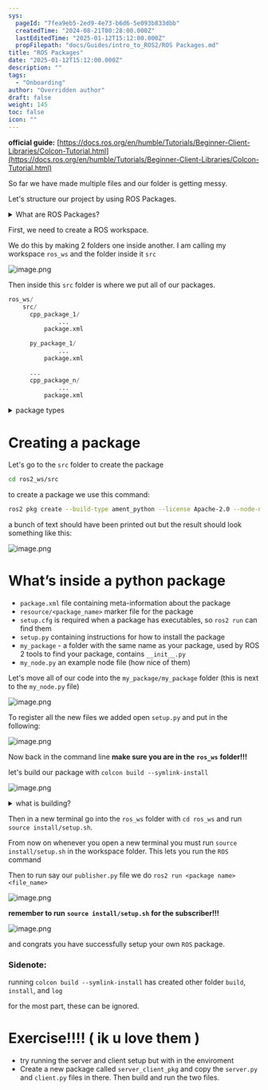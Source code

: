 ```yaml
---
sys:
  pageId: "7fea9eb5-2ed9-4e73-b6d6-5e093b833dbb"
  createdTime: "2024-08-21T00:28:00.000Z"
  lastEditedTime: "2025-01-12T15:12:00.000Z"
  propFilepath: "docs/Guides/intro_to_ROS2/ROS Packages.md"
title: "ROS Packages"
date: "2025-01-12T15:12:00.000Z"
description: ""
tags:
  - "Onboarding"
author: "Overridden author"
draft: false
weight: 145
toc: false
icon: ""
---
```


**official guide:** [https://docs.ros.org/en/humble/Tutorials/Beginner-Client-Libraries/Colcon-Tutorial.html](https://docs.ros.org/en/humble/Tutorials/Beginner-Client-Libraries/Colcon-Tutorial.html)

So far we have made multiple files and our folder is getting messy.

Let's structure our project by using ROS Packages.

<details>

<summary>What are ROS Packages?</summary>

ROS Packages are, as the name implies, packages of code that are highly sharable between ROS developers.

They consist of a folder, `package.xml` file, and source code

```python
      cpp_package_1/
		      ... imagine much code files here ..
          package.xml
```

</details>

First, we need to create a ROS workspace.

We do this by making 2 folders one inside another. I am calling my workspace `ros_ws` and the folder inside it `src`

![image.png](https://prod-files-secure.s3.us-west-2.amazonaws.com/d518164a-d88e-44d1-a4ee-3adb3bd8bce0/70706947-fd18-4537-a67b-e12946812d31/image.png?X-Amz-Algorithm=AWS4-HMAC-SHA256&X-Amz-Content-Sha256=UNSIGNED-PAYLOAD&X-Amz-Credential=ASIAZI2LB4662SDXJIYC%2F20250706%2Fus-west-2%2Fs3%2Faws4_request&X-Amz-Date=20250706T140718Z&X-Amz-Expires=3600&X-Amz-Security-Token=IQoJb3JpZ2luX2VjEFQaCXVzLXdlc3QtMiJGMEQCIF1P5MzvVoHOjjgbtcz0auMXmRFUr5Nlvh%2BcKutXebs8AiBr50btEe7bstfHDGDWwNqhHJnITWeW%2BDhaIdJJMnUCair%2FAwhdEAAaDDYzNzQyMzE4MzgwNSIMOpx0ybhIpPUPRCjpKtwDEareSyaxsIfzMgXryEwi6DHtMQo9mZYfDC4CQLlnvV6dA%2BuYiPJ0PXCZAYYAOyaynL01vLyu8BIFtqoEELpjylEfQPNQNHwurOTe71AvdC5i9qV6e1YqJj5xX%2BkDLOO0nrB7Ocjv4qgpKMp1M3%2BC4MKlhYrIgjQU%2BGcQLH7ebOMIixwLk2uYSci92jmwTTNOaAvNRjIb%2BDwEa0cQacID%2BrWbQBqoMDgELSnHJndMMyyq4QlaYOV90GdIikv2Lt02araz%2BMn%2B%2BDp4gQOWUjE6eXVmveup9GuY2ROaIwm0rrBt56v%2BBefzLhJGtkBi%2Fyg0Fqjm8q9vq23hbkwvQka4sB3vvJmB%2B8fLWkrFHCfJieLf7gVhGsFqqkgNkDLXjMm1yG54SvGmel69heAdApSY8QZyZjZ0TJwMfoqvlLCfrRd7ejg1JtLuwnHxxzGP%2FuWckstnRIm6qe8IJFEowQYqHVef5pgemAMOFfdHR8aQXSd397xkrOQ3jwbyjkCju%2B2ep6Cz1WN8oAm2NTVf%2B8lBLAbfcruVmvSMns9VhL4fwaIOemH6Xir8DVkCaVK0efUMxBiLdBT5nhesGpeoaWhJ4tLcDNzjgLPzpehN2KrFe8i52OZGb5wXDHr6xr8wy8qpwwY6pgFEXnRAoKFqdG%2BsHp6u8FZjQOaKL0XRTQ6gmDZe%2FYG8PHdZfGvdAhVVQp7wHOLGEEe31IPhyBusg8BGddj1jvkJFQOnb8A1Wm9Mnv3mUnSfcu2bReRlcwvnzvEOh5oR1v7sBMPgD%2FO1D7%2BI9ZFG34Q%2BE6DDBaxFKvc5cTjAAn%2BkULg2cPe6CtnyBNHLuKzjobbuH6aWW2c%2BwdA5eAHHZ8efYRLwERbQ&X-Amz-Signature=14fd16f9b14f13d993d56e904fb3aad7dffaa6287e86db0e95dcec08d0664946&X-Amz-SignedHeaders=host&x-amz-checksum-mode=ENABLED&x-id=GetObject)

Then inside this `src` folder is where we put all of our packages.

```python
ros_ws/
    src/
      cpp_package_1/
		      ...
          package.xml

      py_package_1/
		      ...
          package.xml

      ...
      cpp_package_n/
		      ...
          package.xml

```

<details>

<summary>package types</summary>

packages can be either `C++` or python.

the intern file structure is different for each but for this guide we will stick to creating python packages

</details>

# Creating a package

Let's go to the `src` folder to create the package

```bash
cd ros2_ws/src
```

to create a package we use this command:

```bash
ros2 pkg create --build-type ament_python --license Apache-2.0 --node-name my_node my_package
```

a bunch of text should have been printed out but the result should look something like this:

![image.png](https://prod-files-secure.s3.us-west-2.amazonaws.com/d518164a-d88e-44d1-a4ee-3adb3bd8bce0/e6cf1e3f-8512-4a3e-b131-079f800bf3e8/image.png?X-Amz-Algorithm=AWS4-HMAC-SHA256&X-Amz-Content-Sha256=UNSIGNED-PAYLOAD&X-Amz-Credential=ASIAZI2LB4662SDXJIYC%2F20250706%2Fus-west-2%2Fs3%2Faws4_request&X-Amz-Date=20250706T140718Z&X-Amz-Expires=3600&X-Amz-Security-Token=IQoJb3JpZ2luX2VjEFQaCXVzLXdlc3QtMiJGMEQCIF1P5MzvVoHOjjgbtcz0auMXmRFUr5Nlvh%2BcKutXebs8AiBr50btEe7bstfHDGDWwNqhHJnITWeW%2BDhaIdJJMnUCair%2FAwhdEAAaDDYzNzQyMzE4MzgwNSIMOpx0ybhIpPUPRCjpKtwDEareSyaxsIfzMgXryEwi6DHtMQo9mZYfDC4CQLlnvV6dA%2BuYiPJ0PXCZAYYAOyaynL01vLyu8BIFtqoEELpjylEfQPNQNHwurOTe71AvdC5i9qV6e1YqJj5xX%2BkDLOO0nrB7Ocjv4qgpKMp1M3%2BC4MKlhYrIgjQU%2BGcQLH7ebOMIixwLk2uYSci92jmwTTNOaAvNRjIb%2BDwEa0cQacID%2BrWbQBqoMDgELSnHJndMMyyq4QlaYOV90GdIikv2Lt02araz%2BMn%2B%2BDp4gQOWUjE6eXVmveup9GuY2ROaIwm0rrBt56v%2BBefzLhJGtkBi%2Fyg0Fqjm8q9vq23hbkwvQka4sB3vvJmB%2B8fLWkrFHCfJieLf7gVhGsFqqkgNkDLXjMm1yG54SvGmel69heAdApSY8QZyZjZ0TJwMfoqvlLCfrRd7ejg1JtLuwnHxxzGP%2FuWckstnRIm6qe8IJFEowQYqHVef5pgemAMOFfdHR8aQXSd397xkrOQ3jwbyjkCju%2B2ep6Cz1WN8oAm2NTVf%2B8lBLAbfcruVmvSMns9VhL4fwaIOemH6Xir8DVkCaVK0efUMxBiLdBT5nhesGpeoaWhJ4tLcDNzjgLPzpehN2KrFe8i52OZGb5wXDHr6xr8wy8qpwwY6pgFEXnRAoKFqdG%2BsHp6u8FZjQOaKL0XRTQ6gmDZe%2FYG8PHdZfGvdAhVVQp7wHOLGEEe31IPhyBusg8BGddj1jvkJFQOnb8A1Wm9Mnv3mUnSfcu2bReRlcwvnzvEOh5oR1v7sBMPgD%2FO1D7%2BI9ZFG34Q%2BE6DDBaxFKvc5cTjAAn%2BkULg2cPe6CtnyBNHLuKzjobbuH6aWW2c%2BwdA5eAHHZ8efYRLwERbQ&X-Amz-Signature=780a22764a9949c2787a4e7109f1af7c9d15424e163943419c9b3e7e3b7056fa&X-Amz-SignedHeaders=host&x-amz-checksum-mode=ENABLED&x-id=GetObject)

# What’s inside a python package

- `package.xml` file containing meta-information about the package
- `resource/<package_name>` marker file for the package
- `setup.cfg` is required when a package has executables, so `ros2 run` can find them
- `setup.py` containing instructions for how to install the package
- `my_package` - a folder with the same name as your package, used by ROS 2 tools to find your package, contains `__init__.py`
- `my_node.py` an example node file (how nice of them)

Let's move all of our code into the `my_package/my_package` folder (this is next to the `my_node.py` file)

![image.png](https://prod-files-secure.s3.us-west-2.amazonaws.com/d518164a-d88e-44d1-a4ee-3adb3bd8bce0/9ce58f11-0da9-4d3e-b86d-506a9685d378/image.png?X-Amz-Algorithm=AWS4-HMAC-SHA256&X-Amz-Content-Sha256=UNSIGNED-PAYLOAD&X-Amz-Credential=ASIAZI2LB4662SDXJIYC%2F20250706%2Fus-west-2%2Fs3%2Faws4_request&X-Amz-Date=20250706T140718Z&X-Amz-Expires=3600&X-Amz-Security-Token=IQoJb3JpZ2luX2VjEFQaCXVzLXdlc3QtMiJGMEQCIF1P5MzvVoHOjjgbtcz0auMXmRFUr5Nlvh%2BcKutXebs8AiBr50btEe7bstfHDGDWwNqhHJnITWeW%2BDhaIdJJMnUCair%2FAwhdEAAaDDYzNzQyMzE4MzgwNSIMOpx0ybhIpPUPRCjpKtwDEareSyaxsIfzMgXryEwi6DHtMQo9mZYfDC4CQLlnvV6dA%2BuYiPJ0PXCZAYYAOyaynL01vLyu8BIFtqoEELpjylEfQPNQNHwurOTe71AvdC5i9qV6e1YqJj5xX%2BkDLOO0nrB7Ocjv4qgpKMp1M3%2BC4MKlhYrIgjQU%2BGcQLH7ebOMIixwLk2uYSci92jmwTTNOaAvNRjIb%2BDwEa0cQacID%2BrWbQBqoMDgELSnHJndMMyyq4QlaYOV90GdIikv2Lt02araz%2BMn%2B%2BDp4gQOWUjE6eXVmveup9GuY2ROaIwm0rrBt56v%2BBefzLhJGtkBi%2Fyg0Fqjm8q9vq23hbkwvQka4sB3vvJmB%2B8fLWkrFHCfJieLf7gVhGsFqqkgNkDLXjMm1yG54SvGmel69heAdApSY8QZyZjZ0TJwMfoqvlLCfrRd7ejg1JtLuwnHxxzGP%2FuWckstnRIm6qe8IJFEowQYqHVef5pgemAMOFfdHR8aQXSd397xkrOQ3jwbyjkCju%2B2ep6Cz1WN8oAm2NTVf%2B8lBLAbfcruVmvSMns9VhL4fwaIOemH6Xir8DVkCaVK0efUMxBiLdBT5nhesGpeoaWhJ4tLcDNzjgLPzpehN2KrFe8i52OZGb5wXDHr6xr8wy8qpwwY6pgFEXnRAoKFqdG%2BsHp6u8FZjQOaKL0XRTQ6gmDZe%2FYG8PHdZfGvdAhVVQp7wHOLGEEe31IPhyBusg8BGddj1jvkJFQOnb8A1Wm9Mnv3mUnSfcu2bReRlcwvnzvEOh5oR1v7sBMPgD%2FO1D7%2BI9ZFG34Q%2BE6DDBaxFKvc5cTjAAn%2BkULg2cPe6CtnyBNHLuKzjobbuH6aWW2c%2BwdA5eAHHZ8efYRLwERbQ&X-Amz-Signature=50a3a4e99d6a642cdaca7607dd39acc04aebf8daaf465baf6c614102f3064028&X-Amz-SignedHeaders=host&x-amz-checksum-mode=ENABLED&x-id=GetObject)

To register all the new files we added open `setup.py` and put in the following:

![image.png](https://prod-files-secure.s3.us-west-2.amazonaws.com/d518164a-d88e-44d1-a4ee-3adb3bd8bce0/1cd7c262-4cae-4496-9d75-c178537d24a2/image.png?X-Amz-Algorithm=AWS4-HMAC-SHA256&X-Amz-Content-Sha256=UNSIGNED-PAYLOAD&X-Amz-Credential=ASIAZI2LB4662SDXJIYC%2F20250706%2Fus-west-2%2Fs3%2Faws4_request&X-Amz-Date=20250706T140718Z&X-Amz-Expires=3600&X-Amz-Security-Token=IQoJb3JpZ2luX2VjEFQaCXVzLXdlc3QtMiJGMEQCIF1P5MzvVoHOjjgbtcz0auMXmRFUr5Nlvh%2BcKutXebs8AiBr50btEe7bstfHDGDWwNqhHJnITWeW%2BDhaIdJJMnUCair%2FAwhdEAAaDDYzNzQyMzE4MzgwNSIMOpx0ybhIpPUPRCjpKtwDEareSyaxsIfzMgXryEwi6DHtMQo9mZYfDC4CQLlnvV6dA%2BuYiPJ0PXCZAYYAOyaynL01vLyu8BIFtqoEELpjylEfQPNQNHwurOTe71AvdC5i9qV6e1YqJj5xX%2BkDLOO0nrB7Ocjv4qgpKMp1M3%2BC4MKlhYrIgjQU%2BGcQLH7ebOMIixwLk2uYSci92jmwTTNOaAvNRjIb%2BDwEa0cQacID%2BrWbQBqoMDgELSnHJndMMyyq4QlaYOV90GdIikv2Lt02araz%2BMn%2B%2BDp4gQOWUjE6eXVmveup9GuY2ROaIwm0rrBt56v%2BBefzLhJGtkBi%2Fyg0Fqjm8q9vq23hbkwvQka4sB3vvJmB%2B8fLWkrFHCfJieLf7gVhGsFqqkgNkDLXjMm1yG54SvGmel69heAdApSY8QZyZjZ0TJwMfoqvlLCfrRd7ejg1JtLuwnHxxzGP%2FuWckstnRIm6qe8IJFEowQYqHVef5pgemAMOFfdHR8aQXSd397xkrOQ3jwbyjkCju%2B2ep6Cz1WN8oAm2NTVf%2B8lBLAbfcruVmvSMns9VhL4fwaIOemH6Xir8DVkCaVK0efUMxBiLdBT5nhesGpeoaWhJ4tLcDNzjgLPzpehN2KrFe8i52OZGb5wXDHr6xr8wy8qpwwY6pgFEXnRAoKFqdG%2BsHp6u8FZjQOaKL0XRTQ6gmDZe%2FYG8PHdZfGvdAhVVQp7wHOLGEEe31IPhyBusg8BGddj1jvkJFQOnb8A1Wm9Mnv3mUnSfcu2bReRlcwvnzvEOh5oR1v7sBMPgD%2FO1D7%2BI9ZFG34Q%2BE6DDBaxFKvc5cTjAAn%2BkULg2cPe6CtnyBNHLuKzjobbuH6aWW2c%2BwdA5eAHHZ8efYRLwERbQ&X-Amz-Signature=38d25b95d6fe9d73a0cd62159e435082095b0acbd41e9a88db29a4c78eca7291&X-Amz-SignedHeaders=host&x-amz-checksum-mode=ENABLED&x-id=GetObject)

Now back in the command line **make sure you are in the** **`ros_ws`** **folder!!!**

let's build our package with `colcon build --symlink-install`

![image.png](https://prod-files-secure.s3.us-west-2.amazonaws.com/d518164a-d88e-44d1-a4ee-3adb3bd8bce0/2f2a0d27-b173-48fd-b189-5f5c0ce65619/image.png?X-Amz-Algorithm=AWS4-HMAC-SHA256&X-Amz-Content-Sha256=UNSIGNED-PAYLOAD&X-Amz-Credential=ASIAZI2LB4662SDXJIYC%2F20250706%2Fus-west-2%2Fs3%2Faws4_request&X-Amz-Date=20250706T140718Z&X-Amz-Expires=3600&X-Amz-Security-Token=IQoJb3JpZ2luX2VjEFQaCXVzLXdlc3QtMiJGMEQCIF1P5MzvVoHOjjgbtcz0auMXmRFUr5Nlvh%2BcKutXebs8AiBr50btEe7bstfHDGDWwNqhHJnITWeW%2BDhaIdJJMnUCair%2FAwhdEAAaDDYzNzQyMzE4MzgwNSIMOpx0ybhIpPUPRCjpKtwDEareSyaxsIfzMgXryEwi6DHtMQo9mZYfDC4CQLlnvV6dA%2BuYiPJ0PXCZAYYAOyaynL01vLyu8BIFtqoEELpjylEfQPNQNHwurOTe71AvdC5i9qV6e1YqJj5xX%2BkDLOO0nrB7Ocjv4qgpKMp1M3%2BC4MKlhYrIgjQU%2BGcQLH7ebOMIixwLk2uYSci92jmwTTNOaAvNRjIb%2BDwEa0cQacID%2BrWbQBqoMDgELSnHJndMMyyq4QlaYOV90GdIikv2Lt02araz%2BMn%2B%2BDp4gQOWUjE6eXVmveup9GuY2ROaIwm0rrBt56v%2BBefzLhJGtkBi%2Fyg0Fqjm8q9vq23hbkwvQka4sB3vvJmB%2B8fLWkrFHCfJieLf7gVhGsFqqkgNkDLXjMm1yG54SvGmel69heAdApSY8QZyZjZ0TJwMfoqvlLCfrRd7ejg1JtLuwnHxxzGP%2FuWckstnRIm6qe8IJFEowQYqHVef5pgemAMOFfdHR8aQXSd397xkrOQ3jwbyjkCju%2B2ep6Cz1WN8oAm2NTVf%2B8lBLAbfcruVmvSMns9VhL4fwaIOemH6Xir8DVkCaVK0efUMxBiLdBT5nhesGpeoaWhJ4tLcDNzjgLPzpehN2KrFe8i52OZGb5wXDHr6xr8wy8qpwwY6pgFEXnRAoKFqdG%2BsHp6u8FZjQOaKL0XRTQ6gmDZe%2FYG8PHdZfGvdAhVVQp7wHOLGEEe31IPhyBusg8BGddj1jvkJFQOnb8A1Wm9Mnv3mUnSfcu2bReRlcwvnzvEOh5oR1v7sBMPgD%2FO1D7%2BI9ZFG34Q%2BE6DDBaxFKvc5cTjAAn%2BkULg2cPe6CtnyBNHLuKzjobbuH6aWW2c%2BwdA5eAHHZ8efYRLwERbQ&X-Amz-Signature=da8f02034c5dcdfb74bcf09526dc96e7fd65f875f95616eb9765582d181290de&X-Amz-SignedHeaders=host&x-amz-checksum-mode=ENABLED&x-id=GetObject)

<details>

<summary>what is building?</summary>

if you are a CS major at Rose-Hulman you will learn the answer to this in CSSE132

but TLDR; is it combines all the code files into one program that can be run easily 

</details>

Then in a new terminal go into the `ros_ws` folder with `cd ros_ws` and run `source install/setup.sh`. 

From now on whenever you open a new terminal you must run `source install/setup.sh` in the workspace folder. This lets you run the `ROS` command

Then to run say our `publisher.py` file we do `ros2 run <package name> <file_name>`

![image.png](https://prod-files-secure.s3.us-west-2.amazonaws.com/d518164a-d88e-44d1-a4ee-3adb3bd8bce0/4f4b1219-3a44-4632-aa0a-ce3471699f59/image.png?X-Amz-Algorithm=AWS4-HMAC-SHA256&X-Amz-Content-Sha256=UNSIGNED-PAYLOAD&X-Amz-Credential=ASIAZI2LB4662SDXJIYC%2F20250706%2Fus-west-2%2Fs3%2Faws4_request&X-Amz-Date=20250706T140718Z&X-Amz-Expires=3600&X-Amz-Security-Token=IQoJb3JpZ2luX2VjEFQaCXVzLXdlc3QtMiJGMEQCIF1P5MzvVoHOjjgbtcz0auMXmRFUr5Nlvh%2BcKutXebs8AiBr50btEe7bstfHDGDWwNqhHJnITWeW%2BDhaIdJJMnUCair%2FAwhdEAAaDDYzNzQyMzE4MzgwNSIMOpx0ybhIpPUPRCjpKtwDEareSyaxsIfzMgXryEwi6DHtMQo9mZYfDC4CQLlnvV6dA%2BuYiPJ0PXCZAYYAOyaynL01vLyu8BIFtqoEELpjylEfQPNQNHwurOTe71AvdC5i9qV6e1YqJj5xX%2BkDLOO0nrB7Ocjv4qgpKMp1M3%2BC4MKlhYrIgjQU%2BGcQLH7ebOMIixwLk2uYSci92jmwTTNOaAvNRjIb%2BDwEa0cQacID%2BrWbQBqoMDgELSnHJndMMyyq4QlaYOV90GdIikv2Lt02araz%2BMn%2B%2BDp4gQOWUjE6eXVmveup9GuY2ROaIwm0rrBt56v%2BBefzLhJGtkBi%2Fyg0Fqjm8q9vq23hbkwvQka4sB3vvJmB%2B8fLWkrFHCfJieLf7gVhGsFqqkgNkDLXjMm1yG54SvGmel69heAdApSY8QZyZjZ0TJwMfoqvlLCfrRd7ejg1JtLuwnHxxzGP%2FuWckstnRIm6qe8IJFEowQYqHVef5pgemAMOFfdHR8aQXSd397xkrOQ3jwbyjkCju%2B2ep6Cz1WN8oAm2NTVf%2B8lBLAbfcruVmvSMns9VhL4fwaIOemH6Xir8DVkCaVK0efUMxBiLdBT5nhesGpeoaWhJ4tLcDNzjgLPzpehN2KrFe8i52OZGb5wXDHr6xr8wy8qpwwY6pgFEXnRAoKFqdG%2BsHp6u8FZjQOaKL0XRTQ6gmDZe%2FYG8PHdZfGvdAhVVQp7wHOLGEEe31IPhyBusg8BGddj1jvkJFQOnb8A1Wm9Mnv3mUnSfcu2bReRlcwvnzvEOh5oR1v7sBMPgD%2FO1D7%2BI9ZFG34Q%2BE6DDBaxFKvc5cTjAAn%2BkULg2cPe6CtnyBNHLuKzjobbuH6aWW2c%2BwdA5eAHHZ8efYRLwERbQ&X-Amz-Signature=242556bc3c9b36239097910248221919883ef1e05e955b4e8134b3e47afd99b4&X-Amz-SignedHeaders=host&x-amz-checksum-mode=ENABLED&x-id=GetObject)

**remember to run** **`source install/setup.sh`** **for the subscriber!!!**

![image.png](https://prod-files-secure.s3.us-west-2.amazonaws.com/d518164a-d88e-44d1-a4ee-3adb3bd8bce0/02121119-dad4-49ec-8356-c956108b4243/image.png?X-Amz-Algorithm=AWS4-HMAC-SHA256&X-Amz-Content-Sha256=UNSIGNED-PAYLOAD&X-Amz-Credential=ASIAZI2LB4662SDXJIYC%2F20250706%2Fus-west-2%2Fs3%2Faws4_request&X-Amz-Date=20250706T140718Z&X-Amz-Expires=3600&X-Amz-Security-Token=IQoJb3JpZ2luX2VjEFQaCXVzLXdlc3QtMiJGMEQCIF1P5MzvVoHOjjgbtcz0auMXmRFUr5Nlvh%2BcKutXebs8AiBr50btEe7bstfHDGDWwNqhHJnITWeW%2BDhaIdJJMnUCair%2FAwhdEAAaDDYzNzQyMzE4MzgwNSIMOpx0ybhIpPUPRCjpKtwDEareSyaxsIfzMgXryEwi6DHtMQo9mZYfDC4CQLlnvV6dA%2BuYiPJ0PXCZAYYAOyaynL01vLyu8BIFtqoEELpjylEfQPNQNHwurOTe71AvdC5i9qV6e1YqJj5xX%2BkDLOO0nrB7Ocjv4qgpKMp1M3%2BC4MKlhYrIgjQU%2BGcQLH7ebOMIixwLk2uYSci92jmwTTNOaAvNRjIb%2BDwEa0cQacID%2BrWbQBqoMDgELSnHJndMMyyq4QlaYOV90GdIikv2Lt02araz%2BMn%2B%2BDp4gQOWUjE6eXVmveup9GuY2ROaIwm0rrBt56v%2BBefzLhJGtkBi%2Fyg0Fqjm8q9vq23hbkwvQka4sB3vvJmB%2B8fLWkrFHCfJieLf7gVhGsFqqkgNkDLXjMm1yG54SvGmel69heAdApSY8QZyZjZ0TJwMfoqvlLCfrRd7ejg1JtLuwnHxxzGP%2FuWckstnRIm6qe8IJFEowQYqHVef5pgemAMOFfdHR8aQXSd397xkrOQ3jwbyjkCju%2B2ep6Cz1WN8oAm2NTVf%2B8lBLAbfcruVmvSMns9VhL4fwaIOemH6Xir8DVkCaVK0efUMxBiLdBT5nhesGpeoaWhJ4tLcDNzjgLPzpehN2KrFe8i52OZGb5wXDHr6xr8wy8qpwwY6pgFEXnRAoKFqdG%2BsHp6u8FZjQOaKL0XRTQ6gmDZe%2FYG8PHdZfGvdAhVVQp7wHOLGEEe31IPhyBusg8BGddj1jvkJFQOnb8A1Wm9Mnv3mUnSfcu2bReRlcwvnzvEOh5oR1v7sBMPgD%2FO1D7%2BI9ZFG34Q%2BE6DDBaxFKvc5cTjAAn%2BkULg2cPe6CtnyBNHLuKzjobbuH6aWW2c%2BwdA5eAHHZ8efYRLwERbQ&X-Amz-Signature=f1d793f2c708c0ed3ffe9d52755b1836063c3e0c366e26b30bbf151402ff4508&X-Amz-SignedHeaders=host&x-amz-checksum-mode=ENABLED&x-id=GetObject)

and congrats you have successfully setup your own `ROS` package.

### Sidenote:

running `colcon build --symlink-install` has created other folder `build`, `install`, and `log`

for the most part, these can be ignored.

# Exercise!!!! ( ik u love them )

- try running the server and client setup but with in the enviroment
- Create a new package called `server_client_pkg` and copy the `server.py` and `client.py` files in there. Then build and run the two files.
